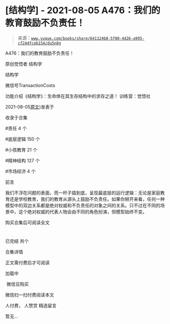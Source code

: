 # [结构学] - 2021-08-05 A476：我们的教育鼓励不负责任！

> 来源：[`www.yuque.com/books/share/641124b8-5f80-4d26-a995-cf244fceb154/du5n8g`](https://www.yuque.com/books/share/641124b8-5f80-4d26-a995-cf244fceb154/du5n8g)



A476：我们的教育鼓励不负责任！ 

原创觉悟者 结构学 

结构学 

微信号TransactionCosts 

功能介绍《结构学》：生命体在其生存结构中的求存之道！ 训练营：觉悟社 

2021-08-05[原文](https://mp.weixin.qq.com/s?__biz=MzIzMDYwOTM0Mg==&mid=2247486109&idx=1&sn=8ab9669292c8e76608956a81e86edc1b&chksm=e8b1924cdfc61b5affb66f0a3640a32a4dee243ca575730a52b125c246309fe524ebae615010#rd))发表于 

收录于合集 

#责任 4 个 

#底层逻辑 150 个 

#小孩教育 21 个 

#精神结构 127 个 

#市场经济 4 个 

前言 

我们不浮在问题的表面，而一杆子插到底，呈现最底层的运行逻辑：无论是家庭教育还是学校教育，我们的教育从源头上鼓励不负责任。如果你掰开来看，任何一种模型中的双边关系都是绝对权威和不负责任的对象之间的关系。只不过在不同的场景中，这个绝对权威的代表人物会由不同的角色扮演，但模型始终不变。 

购买合集后可阅读全文 

# 

已完结 共个 

合集详情 

正文需付费后才可阅读 

加载中 

 微信豆购买 

微信扫一扫付费阅读本文 

人付费， 人赞赏 <ne-h3 id="JGsr4" data-lake-id="JGsr4"><ne-heading-ext><ne-heading-anchor></ne-heading-anchor><ne-heading-fold></ne-heading-fold></ne-heading-ext><ne-heading-content>精选留言</ne-heading-content></ne-h3> 

暂无...